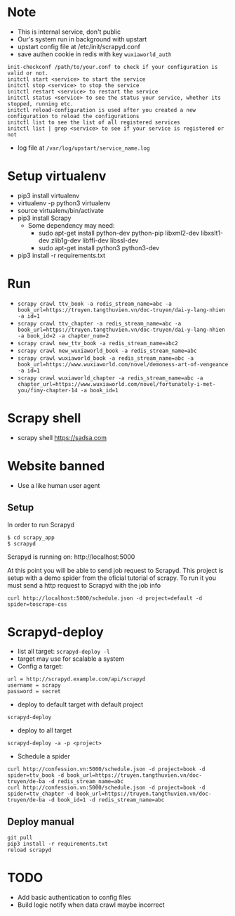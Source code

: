 # Note
* This is internal service, don't public
* Our's system run in background with upstart
* upstart config file at /etc/init/scrapyd.conf
* save authen cookie in redis with key `wuxiaworld_auth`

```
init-checkconf /path/to/your.conf to check if your configuration is valid or not.
initctl start <service> to start the service
initctl stop <service> to stop the service
initctl restart <service> to restart the service
initctl status <service> to see the status your service, whether its stopped, running etc.
initctl reload-configuration is used after you created a new configuration to reload the configurations
initctl list to see the list of all registered services
initctl list | grep <service> to see if your service is registered or not
```
* log file at ```/var/log/upstart/service_name.log```

# Setup virtualenv
* pip3 install virtualenv
* virtualenv -p python3 virtualenv
* source virtualenv/bin/activate
* pip3 install Scrapy
    * Some dependency may need:
        * sudo apt-get install python-dev python-pip libxml2-dev libxslt1-dev zlib1g-dev libffi-dev libssl-dev
        * sudo apt-get install python3 python3-dev
 * pip3 install -r requirements.txt


# Run
* ```scrapy crawl ttv_book -a redis_stream_name=abc -a book_url=https://truyen.tangthuvien.vn/doc-truyen/dai-y-lang-nhien -a id=1```
* ```scrapy crawl ttv_chapter -a redis_stream_name=abc -a book_url=https://truyen.tangthuvien.vn/doc-truyen/dai-y-lang-nhien -a book_id=2 -a chapter_num=2```
* ```scrapy crawl new_ttv_book -a redis_stream_name=abc2```
* ```scrapy crawl new_wuxiaworld_book -a redis_stream_name=abc```
* ```scrapy crawl wuxiaworld_book -a redis_stream_name=abc -a book_url=https://www.wuxiaworld.com/novel/demoness-art-of-vengeance -a id=1```
* ```scrapy crawl wuxiaworld_chapter -a redis_stream_name=abc -a chapter_url=https://www.wuxiaworld.com/novel/fortunately-i-met-you/fimy-chapter-14 -a book_id=1```

# Scrapy shell
* scrapy shell https://sadsa.com

# Website banned
* Use a like human user agent

## Setup
In order to run Scrapyd
````
$ cd scrapy_app
$ scrapyd
````

Scrapyd is running on: http://localhost:5000


At this point you will be able to send job request to Scrapyd. This project is setup with a demo spider from the oficial tutorial of scrapy. To run it you must send a http request to Scrapyd with the job info
````
curl http://localhost:5000/schedule.json -d project=default -d spider=toscrape-css
````

# Scrapyd-deploy
* list all target: ```scrapyd-deploy -l```
* target may use for scalable a system
* Config a target:
```[deploy:example]
url = http://scrapyd.example.com/api/scrapyd
username = scrapy
password = secret
```
* deploy to default target with default project
```
scrapyd-deploy
```

* deploy to all target
```
scrapyd-deploy -a -p <project>
```

* Schedule a spider
```
curl http://confession.vn:5000/schedule.json -d project=book -d spider=ttv_book -d book_url=https://truyen.tangthuvien.vn/doc-truyen/de-ba -d redis_stream_name=abc 
curl http://confession.vn:5000/schedule.json -d project=book -d spider=ttv_chapter -d book_url=https://truyen.tangthuvien.vn/doc-truyen/de-ba -d book_id=1 -d redis_stream_name=abc
```

## Deploy manual
```
git pull
pip3 install -r requirements.txt
reload scrapyd
```

# TODO
* Add basic authentication to config files
* Build logic notify when data crawl maybe incorrect
